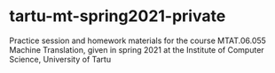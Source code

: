 # tartu-mt-spring2021-private
Practice session and homework materials for the course MTAT.06.055 Machine Translation, given in spring 2021 at the Institute of Computer Science, University of Tartu
